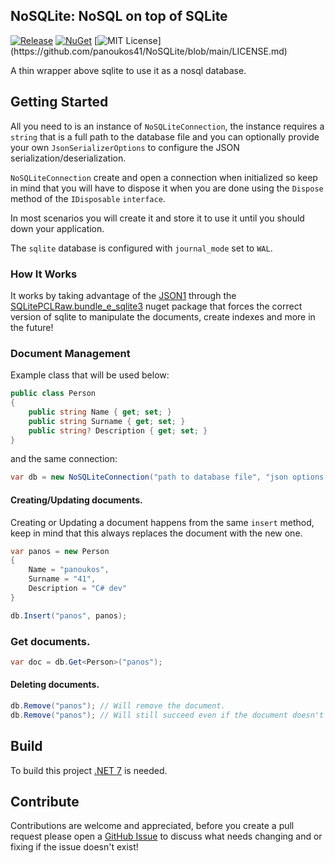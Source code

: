 ## NoSQLite: NoSQL on top of SQLite

[![Release](https://github.com/panoukos41/NoSQLite/actions/workflows/release.yaml/badge.svg)](https://github.com/panoukos41/NoSQLite/actions/workflows/release.yaml)
[![NuGet](https://buildstats.info/nuget/P41.NoSQLite?includePreReleases=true)](https://www.nuget.org/packages/P41.NoSQLite)
[![MIT License](https://img.shields.io/apm/l/atomic-design-ui.svg?)](https://github.com/panoukos41/NoSQLite/blob/main/LICENSE.md)

A thin wrapper above sqlite to use it as a nosql database.

## Getting Started

All you need to is an instance of `NoSQLiteConnection`, the instance requires a `string` that is a full path to the database file and you can optionally provide your own `JsonSerializerOptions` to configure the JSON serialization/deserialization.

`NoSQLiteConnection` create and open a connection when initialized so keep in mind that you will have to dispose it when you are done using the `Dispose` method of the `IDisposable` `interface`.

In most scenarios you will create it and store it to use it until you should down your application.

The `sqlite` database is configured with `journal_mode` set to `WAL`.

### How It Works

It works by taking advantage of the [JSON1](https://www.sqlite.org/json1.html) through the [SQLitePCLRaw.bundle_e_sqlite3](https://www.nuget.org/packages/SQLitePCLRaw.bundle_e_sqlite3) nuget package that forces the correct version of sqlite to manipulate the documents, create indexes and more in the future!

### Document Management

Example class that will be used below:
```csharp
public class Person
{
    public string Name { get; set; }
    public string Surname { get; set; }
    public string? Description { get; set; }
}
```

and the same connection:
```csharp
var db = new NoSQLiteConnection("path to database file", "json options or null");
```

#### Creating/Updating documents.

Creating or Updating a document happens from the same `insert` method, keep in mind that this always replaces the document with the new one.
```csharp
var panos = new Person
{
    Name = "panoukos",
    Surname = "41",
    Description = "C# dev"
}

db.Insert("panos", panos);
```

### Get documents.
```csharp
var doc = db.Get<Person>("panos");
```

#### Deleting documents.
```csharp
db.Remove("panos"); // Will remove the document.
db.Remove("panos"); // Will still succeed even if the document doesn't exist.
```

## Build

To build this project [.NET 7](https://dotnet.microsoft.com/en-us/download/dotnet/7.0) is needed.

## Contribute

Contributions are welcome and appreciated, before you create a pull request please open a [GitHub Issue](https://github.com/panoukos41/NoSQLite/issues/new) to discuss what needs changing and or fixing if the issue doesn't exist!
